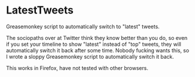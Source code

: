 # LatestTweets
Greasemonkey script to automatically switch to "latest" tweets.

The sociopaths over at Twitter think they know better than you do, so even if you set your timeline to show "latest" instead of "top" tweets, they will automatically switch it back after some time. Nobody fucking wants this, so I wrote a sloppy Greasemonkey script to automatically switch it back.

This works in Firefox, have not tested with other browsers.
